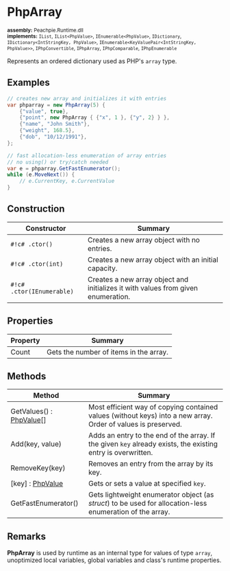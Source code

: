 # PhpArray

<small>**assembly:** Peachpie.Runtime.dll</small><br/>
<small>**implements:** `IList`, `IList<PhpValue>`, `IEnumerable<PhpValue>`, `IDictionary`, `IDictionary<IntStringKey, PhpValue>`, `IEnumerable<KeyValuePair<IntStringKey, PhpValue>>`, `IPhpConvertible`, `IPhpArray`, `IPhpComparable`, `IPhpEnumerable`</small>

Represents an ordered dictionary used as PHP's `array` type.

## Examples

```c#
// creates new array and initializes it with entries
var phparray = new PhpArray(5) {
    {"value", true},
    {"point", new PhpArray { {"x", 1 }, {"y", 2} } },
    {"name", "John Smith"},
    {"weight", 168.5},
    {"dob", "10/12/1991"},
};
```

```c#
// fast allocation-less enumeration of array entries
// no using() or try/catch needed
var e = phparray.GetFastEnumerator();
while (e.MoveNext()) {
    // e.CurrentKey, e.CurrentValue
}
```

## Construction

Constructor | Summary
---         | ---
`#!c# .ctor()` | Creates a new array object with no entries.
`#!c# .ctor(int)` | Creates a new array object with an initial capacity.
`#!c# .ctor(IEnumerable)` | Creates a new array object and initializes it with values from given enumeration.

## Properties

Property | Summary
---      | ---
Count | Gets the number of items in the array.

## Methods

Method | Summary
---    | ---
GetValues() : [PhpValue](phpvalue)[] | Most efficient way of copying contained values (without keys) into a new array. Order of values is preserved.
Add(key, value) | Adds an entry to the end of the array. If the given `key` already exists, the existing entry is overwritten.
RemoveKey(key) | Removes an entry from the array by its key.
[key] : [PhpValue](phpvalue) | Gets or sets a value at specified `key`.
GetFastEnumerator() | Gets lightweight enumerator object (as *struct*) to be used for allocation-less enumeration of the array.

## Remarks

**PhpArray** is used by runtime as an internal type for values of type `array`, unoptimized local variables, global variables and class's runtime properties.
